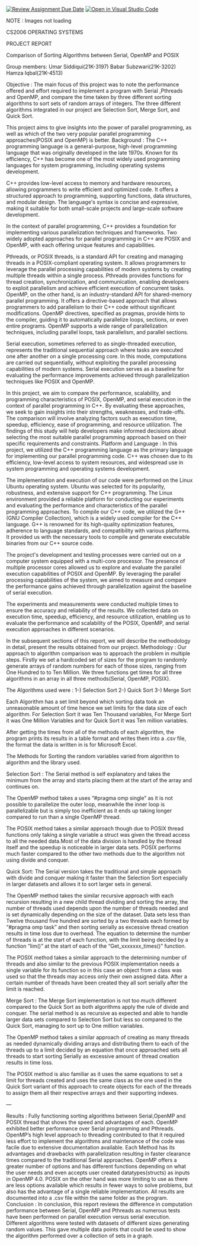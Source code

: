 [![Review Assignment Due Date](https://classroom.github.com/assets/deadline-readme-button-24ddc0f5d75046c5622901739e7c5dd533143b0c8e959d652212380cedb1ea36.svg)](https://classroom.github.com/a/Kfmu5h8q)
[![Open in Visual Studio Code](https://classroom.github.com/assets/open-in-vscode-718a45dd9cf7e7f842a935f5ebbe5719a5e09af4491e668f4dbf3b35d5cca122.svg)](https://classroom.github.com/online_ide?assignment_repo_id=11146955&assignment_repo_type=AssignmentRepo)

NOTE : Images not loading

CS2006 OPERATING SYSTEMS

PROJECT REPORT












Comparison of Sorting Algorithms between Serial, OpenMP and POSIX

Group members:
Umar Siddiqui(21K-3197)
Babar Subzwari(21K-3202)
Hamza Iqbal(21K-4513)



Objective :
The main focus of this project was to note the performance offered and effort required to implement a program with Serial ,Pthreads and OpenMP, and compare the time taken by three different sorting algorithms to sort sets of random arrays of integers. The three different algorithms integrated in our project are Selection Sort, Merge Sort, and Quick Sort. 

This project aims to give insights into the power of parallel programming, as well as which of the two very popular parallel programming approaches(POSIX and OpenMP) is better.
Background :
The C++ programming language is a general-purpose, high-level programming language that was originally developed in the late 1970s. Known for its efficiency, C++ has become one of the most widely used programming languages for system programming, including operating systems development.

C++ provides low-level access to memory and hardware resources, allowing programmers to write efficient and optimized code. It offers a structured approach to programming, supporting functions, data structures, and modular design. The language's syntax is concise and expressive, making it suitable for both small-scale projects and large-scale software development.

In the context of parallel programming, C++ provides a foundation for implementing various parallelization techniques and frameworks. Two widely adopted approaches for parallel programming in C++ are POSIX and OpenMP, with each offering unique features and capabilities.

Pthreads, or POSIX threads, is a standard API for creating and managing threads in a POSIX-compliant operating system. It allows programmers to leverage the parallel processing capabilities of modern systems by creating multiple threads within a single process. Pthreads provides functions for thread creation, synchronization, and communication, enabling developers to exploit parallelism and achieve efficient execution of concurrent tasks.
OpenMP, on the other hand, is an industry-standard API for shared-memory parallel programming. It offers a directive-based approach that allows programmers to add parallelism to their C++ code without significant modifications. OpenMP directives, specified as pragmas, provide hints to the compiler, guiding it to automatically parallelize loops, sections, or even entire programs. OpenMP supports a wide range of parallelization techniques, including parallel loops, task parallelism, and parallel sections.

Serial execution, sometimes referred to as single-threaded execution, represents the traditional sequential approach where tasks are executed one after another on a single processing core. In this mode, computations are carried out sequentially, without exploiting the parallel processing capabilities of modern systems. Serial execution serves as a baseline for evaluating the performance improvements achieved through parallelization techniques like POSIX and OpenMP.

In this project, we aim to compare the performance, scalability, and programming characteristics of POSIX, OpenMP, and serial execution in the context of parallel programming in C++. By evaluating these approaches, we seek to gain insights into their strengths, weaknesses, and trade-offs. The comparison will involve analyzing factors such as execution time, speedup, efficiency, ease of programming, and resource utilization. The findings of this study will help developers make informed decisions about selecting the most suitable parallel programming approach based on their specific requirements and constraints.
Platform and Language :
In this project, we utilized the C++ programming language as the primary language for implementing our parallel programming code. C++ was chosen due to its efficiency, low-level access to system resources, and widespread use in system programming and operating systems development.

The implementation and execution of our code were performed on the Linux Ubuntu operating system. Ubuntu was selected for its popularity, robustness, and extensive support for C++ programming. The Linux environment provided a reliable platform for conducting our experiments and evaluating the performance and characteristics of the parallel programming approaches.
To compile our C++ code, we utilized the G++ (GNU Compiler Collection), which is a widely used compiler for the C++ language. G++ is renowned for its high-quality optimization features, adherence to language standards, and compatibility with various platforms. It provided us with the necessary tools to compile and generate executable binaries from our C++ source code.

The project's development and testing processes were carried out on a computer system equipped with a multi-core processor. The presence of multiple processor cores allowed us to explore and evaluate the parallel execution capabilities of POSIX and OpenMP. By leveraging the parallel processing capabilities of the system, we aimed to measure and compare the performance gains achieved through parallelization against the baseline of serial execution.

The experiments and measurements were conducted multiple times to ensure the accuracy and reliability of the results. We collected data on execution time, speedup, efficiency, and resource utilization, enabling us to evaluate the performance and scalability of the POSIX, OpenMP, and serial execution approaches in different scenarios.

In the subsequent sections of this report, we will describe the methodology in detail, present the results obtained from our project.
Methodology :
Our approach to algorithm comparison was to approach the problem in multiple steps. Firstly we set a hardcoded set of sizes for the program to randomly generate arrays of random numbers for each of those sizes, ranging from One Hundred to to Ten Million. We three functions get times for all three algorithms in an array in all three methods(Serial, OpenMP, POSIX).

The Algorithms used were :
1-) Selection Sort
2-) Quick Sort
3-) Merge Sort

Each Algorithm has a set limit beyond which sorting data took an unreasonable amount of time hence we set limits for the data size of each algorithm. For Selection Sort it was Ten Thousand variables, For Merge Sort it was One Million Variables and for Quick Sort it was Ten million variables.

After getting the times from all of the methods of each algorithm, the program prints its results in a table format and writes them into a .csv file, the format the data is written in is for Microsoft Excel.

The Methods for Sorting the random variables varied from algorithm to algorithm and the library used.

Selection Sort :
The Serial method is self explanatory and takes the minimum from the array and starts placing them at the start of the array and continues on.

The OpenMP method takes a uses “#pragma omp single” as it is not possible to parallelize the outer loop, meanwhile the inner loop is parallelizable but is simply too inefficient as it ends up taking longer compared to run than a single OpenMP thread.

 The POSIX method takes a similar approach though due to POSIX thread functions only taking a single variable a struct was given the thread access to all the needed data.Most of the data division is handled by the thread itself and the speedup is noticeable in larger data sets. POSIX performs much faster compared to the other two methods due to the algorithm not using divide and conquer.








Quick Sort:
The Serial version takes the traditional and simple approach with divide and conquer making it faster than the Selection Sort especially in larger datasets and allows it to sort larger sets in general.

The OpenMP method takes the similar recursive approach with each recursion resulting in a new child thread dividing and sorting the array, the number of threads used depends upon the number of threads needed and is set dynamically depending on the size of the dataset. Data sets less than Twelve thousand five hundred are sorted by a two threads each formed by “#pragma omp task” and then sorting serially as excessive thread creation results in time loss due to overhead. The equation to determine the number of threads is at the start of each function, with the limit being decided by a function “lim()” at the start of each of the “Get_xxxxxxx_times()” function.

The POSIX method takes a similar approach to the determining number of threads and also similar to the previous POSIX implementation needs a single variable for its function so in this case an object from a class was used so that the threads may access only their own assigned data. After a certain number of threads have been created they all sort serially after the limit is reached.




















Merge Sort : 
The Merge Sort implementation is not too much different compared to the Quick Sort as both algorithms apply the rule of divide and conquer. The serial method is as recursive as expected and able to handle larger data sets compared to Selection Sort but less so compared to the Quick Sort, managing to sort up to One million variables. 

The OpenMP method takes a similar approach of creating as many threads as needed dynamically dividing arrays and distributing them to each of the threads up to a limit decided by an equation that once approached sets all threads to start sorting Serially as excessive amount of thread creation results in time loss. 


The POSIX method is also familiar as it uses the same equations to set a limit for threads created and uses the same class as the one used in the Quick Sort variant of this approach to create objects for each of the threads to assign them all their respective arrays and their supporting indexes.








—











Results : 
Fully functioning sorting algorithms between Serial,OpenMP and POSIX thread that shows the speed and advantages of each. OpenMP exhibited better performance over Serial programming and Pthreads. OpenMP’s high level approach to threading contributed to that it required less effort to implement the algorithms and maintenance of the code was facile due to extensive documentation available. Each Method has its advantages and drawbacks with parallelization resulting in faster clearance times compared to the traditional Serial approaches. OpenMP offers a greater number of options and has different functions depending on what the user needs and even accepts user created datatypes(structs) as inputs in OpenMP 4.0. POSIX on the other hand was more limiting to use as there are less options available which results in fewer ways to solve problems, but also has the advantage of a single reliable implementation. All results are documented into a .csv file within the same folder as the program.
Conclusion :
 In conclusion, this report reviews the difference in computation performance between Serial, OpenMP and Pthreads as numerous tests have been performed on parallel execution versus serial execution. Different algorithms were tested with datasets of different sizes generating random values. This gave multiple data points that could be used to show the algorithm performed over a collection of sets in a graph. 
